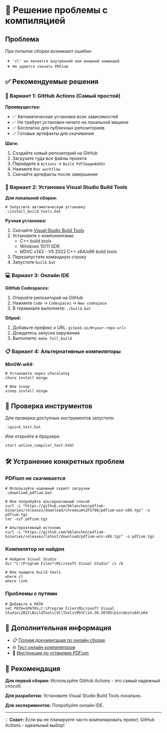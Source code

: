 # 🔧 Решение проблемы с компиляцией

## Проблема
При попытке сборки возникают ошибки:
- `'cl' не является внутренней или внешней командой`
- `Не удается скачать PDFium`

## ✅ Рекомендуемые решения

### 🚀 Вариант 1: GitHub Actions (Самый простой)

**Преимущества:**
- ✅ Автоматическая установка всех зависимостей
- ✅ Не требует установки ничего на локальной машине
- ✅ Бесплатно для публичных репозиториев
- ✅ Готовые артефакты для скачивания

**Шаги:**
1. Создайте новый репозиторий на GitHub
2. Загрузите туда все файлы проекта
3. Перейдите в `Actions` → `Build PdfImageAddIn`
4. Нажмите `Run workflow`
5. Скачайте артефакты после завершения

### 🔧 Вариант 2: Установка Visual Studio Build Tools

**Для локальной сборки:**
```batch
# Запустите автоматическую установку
.\install_build_tools.bat
```

**Ручная установка:**
1. Скачайте [Visual Studio Build Tools](https://aka.ms/vs/17/release/vs_buildtools.exe)
2. Установите с компонентами:
   - C++ build tools
   - Windows 10/11 SDK
   - MSVC v143 - VS 2022 C++ x64/x86 build tools
3. Перезапустите командную строку
4. Запустите `build.bat`

### 💻 Вариант 3: Онлайн IDE

**GitHub Codespaces:**
1. Откройте репозиторий на GitHub
2. Нажмите `Code` → `Codespaces` → `New codespace`
3. В терминале выполните: `./build.bat`

**Gitpod:**
1. Добавьте префикс к URL: `gitpod.io/#<your-repo-url>`
2. Дождитесь запуска окружения
3. Выполните: `make full_build`

### 📋 Вариант 4: Альтернативные компиляторы

**MinGW-w64:**
```batch
# Установите через chocolatey
choco install mingw

# Или scoop
scoop install mingw
```

## 🧪 Проверка инструментов

Для проверки доступных инструментов запустите:
```batch
.\quick_test.bat
```

Или откройте в браузере:
```batch
start online_compiler_test.html
```

## 🛠️ Устранение конкретных проблем

### PDFium не скачивается
```batch
# Используйте надежный скрипт загрузки
.\download_pdfium.bat

# Или попробуйте альтернативный способ
curl -L "https://github.com/bblanchon/pdfium-binaries/releases/download/chromium%2F5790/pdfium-win-x86.tgz" -o pdfium.tgz
tar -xzf pdfium.tgz

# Альтернативный источник
curl -L "https://github.com/bblanchon/pdfium-binaries/releases/latest/download/pdfium-win-x86.tgz" -o pdfium.tgz
```

### Компилятор не найден
```batch
# Найдите Visual Studio
dir "C:\Program Files*\Microsoft Visual Studio" /s /b

# Или поищите build tools
where cl
where link
```

### Проблемы с путями
```batch
# Добавьте в PATH
set PATH=%PATH%;C:\Program Files\Microsoft Visual Studio\2022\BuildTools\VC\Tools\MSVC\14.30.30705\bin\Hostx64\x64
```

## 📖 Дополнительная информация

- 📋 [Полная документация по онлайн сборке](ONLINE_BUILD.md)
- 🌐 [Тест онлайн компиляторов](online_compiler_test.html)
- 📖 [Инструкции по установке PDFium](Source/PdfImageAddIn/PDFIUM_INSTALL.md)

## 🎯 Рекомендация

**Для первой сборки:** Используйте GitHub Actions - это самый надежный способ.

**Для разработки:** Установите Visual Studio Build Tools локально.

**Для экспериментов:** Попробуйте онлайн IDE.

---

💡 **Совет:** Если вы не планируете часто компилировать проект, GitHub Actions - идеальный выбор! 